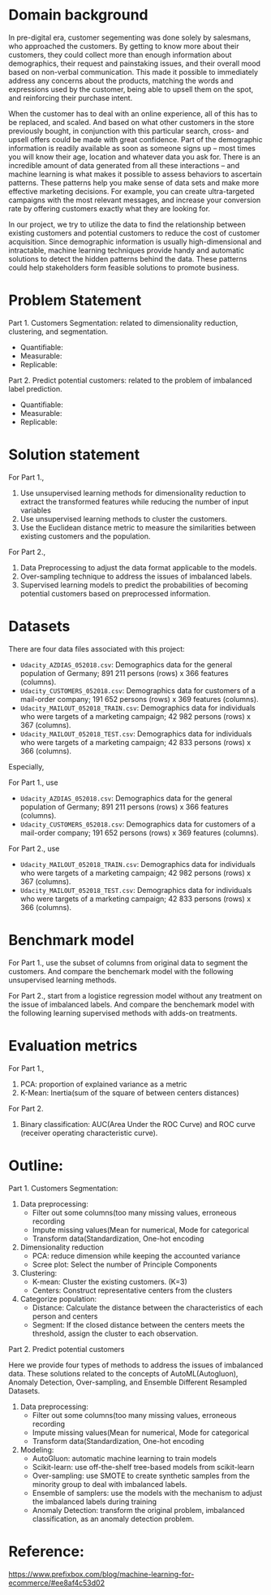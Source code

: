 # Domain background
In pre-digital era, customer segementing was done solely by salesmans, who approached the customers. By getting to know more about their customers, they could collect more than enough information about demographics, their request and painstaking issues, and their overall mood based on non-verbal communication. This made it possible to immediately address any concerns about the products, matching the words and expressions used by the customer, being able to upsell them on the spot, and reinforcing their purchase intent. 

When the customer has to deal with an online experience, all of this has to be replaced, and scaled. And based on what other customers in the store previously bought, in conjunction with this particular search, cross- and upsell offers could be made with great confidence. Part of the demographic information is readily available as soon as someone signs up – most times you will know their age, location and whatever data you ask for. There is an incredible amount of data generated from all these interactions – and machine learning is what makes it possible to assess behaviors to ascertain patterns. These patterns help you make sense of data sets and make more effective marketing decisions. For example, you can create ultra-targeted campaigns with the most relevant messages, and increase your conversion rate by offering customers exactly what they are looking for.

In our project, we try to utilize the data to find the relationship between existing customers and potential customers to reduce the cost of customer acquisition. Since demographic information is usually high-dimensional and intractable, machine learning techniques provide handy and automatic solutions 
to detect the hidden patterns behind the data. These patterns could help stakeholders form feasible solutions to promote business.

# Problem Statement

Part 1. Customers Segmentation: related to dimensionality reduction, clustering, and segmentation.

* Quantifiable:
* Measurable:
* Replicable:

Part 2. Predict potential customers: related to the problem of imbalanced label prediction.

* Quantifiable:
* Measurable:
* Replicable:


# Solution statement

For Part 1.,
1. Use unsupervised learning methods for dimensionality reduction to extract the transformed features while reducing the number of input variables 
2. Use unsupervised learning methods to cluster the customers.
3. Use the Euclidean distance metric to measure the similarities between existing customers and the population.

For Part 2., 
1. Data Preprocessing to adjust the data format applicable to the models.
2. Over-sampling technique to address the issues of imbalanced labels.
3. Supervised learning models to predict the probabilities of becoming potential customers based on preprocessed information.

# Datasets

There are four data files associated with this project:

- `Udacity_AZDIAS_052018.csv`: Demographics data for the general population of Germany; 891 211 persons (rows) x 366 features (columns).
- `Udacity_CUSTOMERS_052018.csv`: Demographics data for customers of a mail-order company; 191 652 persons (rows) x 369 features (columns).
- `Udacity_MAILOUT_052018_TRAIN.csv`: Demographics data for individuals who were targets of a marketing campaign; 42 982 persons (rows) x 367 (columns).
- `Udacity_MAILOUT_052018_TEST.csv`: Demographics data for individuals who were targets of a marketing campaign; 42 833 persons (rows) x 366 (columns).

Especially,

For Part 1., use
- `Udacity_AZDIAS_052018.csv`: Demographics data for the general population of Germany; 891 211 persons (rows) x 366 features (columns).
- `Udacity_CUSTOMERS_052018.csv`: Demographics data for customers of a mail-order company; 191 652 persons (rows) x 369 features (columns).

For Part 2., use
- `Udacity_MAILOUT_052018_TRAIN.csv`: Demographics data for individuals who were targets of a marketing campaign; 42 982 persons (rows) x 367 (columns).
- `Udacity_MAILOUT_052018_TEST.csv`: Demographics data for individuals who were targets of a marketing campaign; 42 833 persons (rows) x 366 (columns).

# Benchmark model

For Part 1., use the subset of columns from original data to segment the customers. And compare the benchemark model with the following unsupervised learning methods.

For Part 2., start from a logistice regression model without any treatment on the issue of imbalanced labels. And compare the benchemark model with the following learning supervised methods with adds-on treatments.

# Evaluation metrics

For Part 1.,

1. PCA: proportion of explained variance as a metric
2. K-Mean: Inertia(sum of the square of between centers distances)

For Part 2. 
1. Binary classification: AUC(Area Under the ROC Curve) and ROC curve (receiver operating characteristic curve).

# Outline:

Part 1. Customers Segmentation:

1. Data preprocessing: 
    * Filter out some columns(too many missing values, erroneous recording
    * Impute missing values(Mean for numerical, Mode for categorical
    * Transform data(Standardization, One-hot encoding
2. Dimensionality reduction
    * PCA: reduce dimension while keeping the accounted variance
    * Scree plot: Select the number of Principle Components
3. Clustering:
    * K-mean: Cluster the existing customers. (K=3)
    * Centers: Construct representative centers from the clusters
4. Categorize population:
    * Distance: Calculate the distance between the characteristics of each person and centers
    * Segment: If the closed distance between the centers meets the threshold, assign the cluster to each observation.

Part 2. Predict potential customers

Here we provide four types of methods to address the issues of imbalanced data.
These solutions related to the concepts of AutoML(Autogluon), Anomaly Detection, Over-sampling, and Ensemble Different Resampled Datasets.

1. Data preprocessing: 
    * Filter out some columns(too many missing values, erroneous recording
    * Impute missing values(Mean for numerical, Mode for categorical
    * Transform data(Standardization, One-hot encoding
2. Modeling:
    * AutoGluon: automatic machine learning to train models
    * Scikit-learn: use off-the-shelf tree-based models from scikit-learn
    * Over-sampling: use SMOTE to create synthetic samples from the minority group to deal with imbalanced labels.
    * Ensemble of samplers: use the models with the mechanism to adjust the imbalanced labels during training
    * Anomaly Detection: transform the original problem, imbalanced classification, as an anomaly detection problem.

# Reference:
https://www.prefixbox.com/blog/machine-learning-for-ecommerce/#ee8af4c53d02
